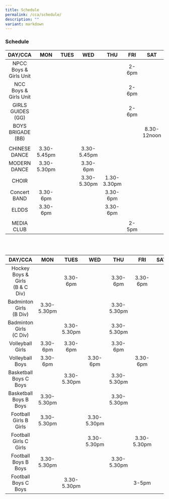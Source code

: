 ```yaml
---
title: Schedule
permalink: /cca/schedule/
description: ""
variant: markdown
---
```

### Schedule

| DAY/CCA 	| MON 	| TUES 	| WED 	| THU 	| FRI 	| SAT 	|
|:---:	|:---:	|:---:	|:---:	|:---:	|:---:	|:---:	|
| NPCC <br> Boys &amp; Girls Unit	|  	|   	|   	| 	| 2-6pm  	|   	|
| NCC <br> Boys &amp; Girls Unit	| 	|   	|   	|   	| 2-6pm  	|   	|
| GIRLS GUIDES (GG) 	| 	|   	|   	|  	| 2-6pm   	|   	|
| BOYS BRIGADE (BB) 	|   	|   	|   	|   	|   	| 8.30-12noon 	|
|   	|   	|   	|   	|   	|   	|   	|
| CHINESE DANCE 	| 3.30-5.45pm 	|   	| 3.30-5.45pm	|   	|   	|   	|
| MODERN DANCE 	| 3.30-5.30pm 	|   	| 3.30-6pm 	|   	|   	|   	|
| CHOIR 	|   	|  	| 3.30-5.30pm 	| 1.30-3.30pm 	|   	|   	|
| Concert BAND 	| 3.30-6pm 	|   	| 	| 3.30-6pm   	|   	|   	|
| ELDDS 	| 3.30-6pm 		|   	| 	|  3.30-6pm 		|   	|   	|
|   	|  
| MEDIA CLUB	|   	|   	|   	|  |  2-5pm	|   	|

<br><br>

| DAY/CCA 	| MON 	| TUES 	| WED 	| THU 	| FRI 	| SAT 	|
|:---:	|:---:	|:---:	|:---:	|:---:	|:---:	|:---:	|
| Hockey<br> Boys &amp; Girls<br>(B &amp; C Div) 	|  	|  3.30-6pm 	|   	| 3.30-6pm 	|  3.30-6pm 	|   	|
| Badminton Girls<br>(B Div) 	|   3.30-5.30pm	| 	|   	| 3.30-5.30pm 	|   	|   	|
| Badminton Girls<br>(C Div) 	|   	| 3.30-5.30pm 	|   	| 3.30-5.30pm 	|   	|   	|
| Volleyball Girls<br> 	|  3.30-6pm 	| 3.30-6pm 	|   	| 3.30-6pm 	|   	|   	|
| Volleyball Boys<br> 	|  3.30-6pm 	| 	|  3.30-6pm  	|  	| 3.30-6pm  	|   	|
| Basketball Boys C Boys<br> 	|   	| 3.30-5.30pm 	|   	| 3.30-5.30pm 	|   	|   	|
| Basketball Boys B Boys<br> 	| 3.30-5.30pm 	|  	|   	| 3.30-5.30pm 	|   	|   	|
| Football Girls B Girls<br> 	|  3.30-5.30pm 	|	| 3.30-5.30pm  	|  	|   	|   	|
| Football Girls C Girls<br> 	|  | 	|3.30-5.30pm	  || 3.30-5.30pm	  	|   	|
| Football Boys B Boys<br> 	|  3.30-5.30pm 	| 	| 	| 3.30-5.30pm   	| 	|   	|
| Football Boys C Boys<br> 	| | 3.30-5.30pm	| 	| 	| 3-5pm   	|   	|